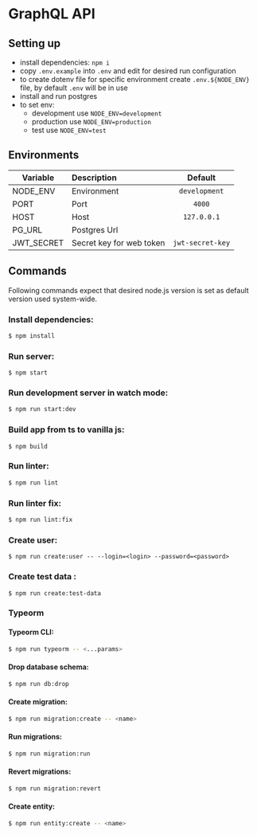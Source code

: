 # GraphQL API

## Setting up

- install dependencies: `npm i`
- copy `.env.example` into `.env` and edit for desired run configuration
- to create dotenv file for specific environment create `.env.${NODE_ENV}` file, by default `.env` will be in use
- install and run postgres
- to set env:
  - development use `NODE_ENV=development`
  - production use `NODE_ENV=production`
  - test use `NODE_ENV=test`

## Environments

| Variable   | Description              |     Default      |
| ---------- | :----------------------- | :--------------: |
| NODE_ENV   | Environment              |  `development`   |
| PORT       | Port                     |      `4000`      |
| HOST       | Host                     |   `127.0.0.1`    |
| PG_URL     | Postgres Url             |                  |
| JWT_SECRET | Secret key for web token | `jwt-secret-key` |

## Commands

Following commands expect that desired node.js version is set as default version used system-wide.

### Install dependencies:

```bash
$ npm install
```

### Run server:

```
$ npm start
```

### Run development server in watch mode:

```bash
$ npm run start:dev
```

### Build app from ts to vanilla js:

```
$ npm build
```

### Run linter:

```bash
$ npm run lint
```

### Run linter fix:

```bash
$ npm run lint:fix
```

### Create user:

```
$ npm run create:user -- --login=<login> --password=<password>
```

### Create test data :

```
$ npm run create:test-data
```

### Typeorm

#### Typeorm CLI:

```bash
$ npm run typeorm -- <...params>
```

#### Drop database schema:

```bash
$ npm run db:drop
```

#### Create migration:

```bash
$ npm run migration:create -- <name>
```

#### Run migrations:

```bash
$ npm run migration:run
```

#### Revert migrations:

```bash
$ npm run migration:revert
```

#### Create entity:

```bash
$ npm run entity:create -- <name>
```
